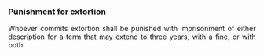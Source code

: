 ### Punishment for extortion
<div style="text-align: justify">

Whoever commits extortion shall be punished with imprisonment of either description for a term that may extend to three years, with a fine, or with both.

</div>
